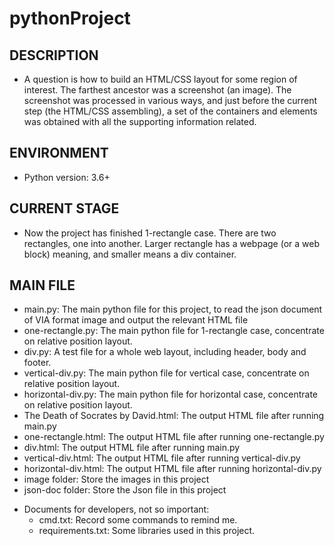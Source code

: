 # pythonProject
## DESCRIPTION
    
* A question is how to build an HTML/CSS layout for some region of interest. The farthest ancestor was a screenshot (an image). The screenshot was processed in various ways, and just before the current step (the HTML/CSS assembling), a set of the containers and elements was obtained with all the supporting information related.

## ENVIRONMENT

* Python version: 3.6+


## CURRENT STAGE

* Now the project has finished 1-rectangle case. There are two rectangles, one into another. 
Larger rectangle has a webpage (or a web block) meaning, and smaller means a div container.


## MAIN FILE

* main.py: The main python file for this project, 
to read the json document of VIA format image and output the relevant HTML file
* one-rectangle.py: The main python file for 1-rectangle case, concentrate on relative position layout.
* div.py: A test file for a whole web layout, including header, body and footer.
* vertical-div.py: The main python file for vertical case, concentrate on relative position layout.
* horizontal-div.py: The main python file for horizontal case, concentrate on relative position layout.
* The Death of Socrates by David.html: The output HTML file after running main.py
* one-rectangle.html: The output HTML file after running one-rectangle.py
* div.html: The output HTML file after running main.py
* vertical-div.html: The output HTML file after running vertical-div.py
* horizontal-div.html: The output HTML file after running horizontal-div.py
* image folder: Store the images in this project
* json-doc folder: Store the Json file in this project

- Documents for developers, not so important:
  * cmd.txt: Record some commands to remind me.
  * requirements.txt: Some libraries used in this project.
